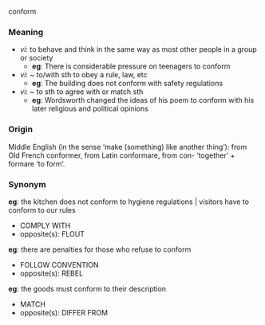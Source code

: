 conform
### Meaning
+ _vi_: to behave and think in the same way as most other people in a group or society
	+ __eg__: There is considerable pressure on teenagers to conform
+ _vi_: ~ to/with sth to obey a rule, law, etc
	+ __eg__: The building does not conform with safety regulations
+ _vi_: ~ to sth to agree with or match sth
	+ __eg__: Wordsworth changed the ideas of his poem to conform with his later religious and political opinions

### Origin

Middle English (in the sense ‘make (something) like another thing’): from Old French conformer, from Latin conformare, from con- ‘together’ + formare ‘to form’.

### Synonym

__eg__: the kitchen does not conform to hygiene regulations | visitors have to conform to our rules

+ COMPLY WITH
+ opposite(s): FLOUT

__eg__: there are penalties for those who refuse to conform

+ FOLLOW CONVENTION
+ opposite(s): REBEL

__eg__: the goods must conform to their description

+ MATCH
+ opposite(s): DIFFER FROM


